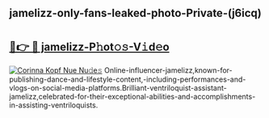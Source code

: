 ## jamelizz-only-fans​-leaked-photo​-Private-(j6icq)


# <h2><a href="https://mediaupload.pro?title=jamelizz&ref=git">🔗👉 🔴 jamelizz-P𝚑ot𝚘𝚜-V𝚒d𝚎o</a></h2>

[![Corinna Kopf Nue Nu𝚍e𝚜](https://i.imgur.com/0qMVB7G.gif)](https://mediaupload.pro?title=jamelizz&ref=git)
Online-influencer-jamelizz,known-for-publishing-dance-and-lifestyle-content,-including-performances-and-vlogs-on-social-media-platforms.Brilliant-ventriloquist-assistant-jamelizz,celebrated-for-their-exceptional-abilities-and-accomplishments-in-assisting-ventriloquists.  